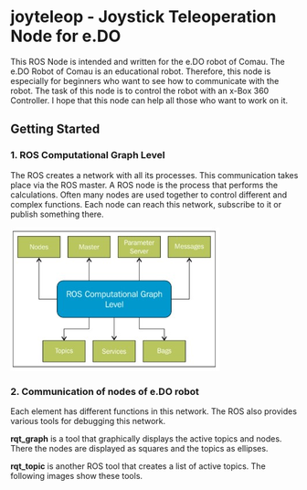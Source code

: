# joyteleop - Joystick Teleoperation Node for e.DO

This ROS Node is intended and written for the e.DO robot of Comau. The e.DO Robot of Comau is an educational robot. Therefore, this node is especially for beginners who want to see how to communicate with the robot. The task of this node is to control the robot with an x-Box 360 Controller. I hope that this node can help all those who want to work on it.

## Getting Started
  ### 1. ROS Computational Graph Level
The ROS creates a network with all its processes. This communication takes place via the ROS master. A ROS node is the process that performs the calculations. Often many nodes are used together to control different and complex functions. Each node can reach this network, subscribe to it or publish something there.

![Computational Graph Level](https://github.com/Berkanosfer/joyteleop/blob/master/Images/1.jpg) 

 ### 2. Communication of nodes of e.DO robot
 
 Each element has different functions in this network. The ROS also provides various tools for debugging this network.
 
 **rqt_graph** is a tool that graphically displays the active topics and nodes. There the nodes are displayed as squares and the topics as ellipses.
 
 **rqt_topic** is another ROS tool that creates a list of active topics. The following images show these tools.
 
 
